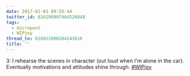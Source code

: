 ```yaml
---
date: 2017-01-03 09:55:44
twitter_id: 816296997464526848
tags:
  - micropost
  - WIPjoy
thread_to: 816022000284143616
title: ''
---
```


3: I rehearse the scenes in character (out loud when I'm alone in the car). Eventually motivations and attitudes shine through. [#WIPjoy](https://twitter.com/hashtag/WIPjoy)
